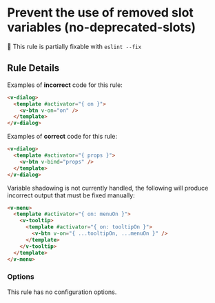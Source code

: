 # Prevent the use of removed slot variables (no-deprecated-slots)

:wrench: This rule is partially fixable with `eslint --fix`

## Rule Details

Examples of **incorrect** code for this rule:

```html
<v-dialog>
  <template #activator="{ on }">
    <v-btn v-on="on" />
  </template>
</v-dialog>
```

Examples of **correct** code for this rule:

```html
<v-dialog>
  <template #activator="{ props }">
    <v-btn v-bind="props" />
  </template>
</v-dialog>
```

Variable shadowing is not currently handled, the following will produce incorrect output that must be fixed manually:

```html
<v-menu>
  <template #activator="{ on: menuOn }">
    <v-tooltip>
      <template #activator="{ on: tooltipOn }">
        <v-btn v-on="{ ...tooltipOn, ...menuOn }" />
      </template>
    </v-tooltip>
  </template>
</v-menu>
```

### Options

This rule has no configuration options.
